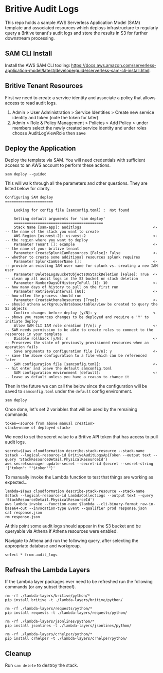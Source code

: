 # Britive Audit Logs

This repo holds a sample AWS Serverless Application Model (SAM) template and associated resources which deploys
infrastructure to regularly query a Britive tenant's audit logs and store the results in S3 for further downstream processing.


## SAM CLI Install

Install the AWS SAM CLI tooling: https://docs.aws.amazon.com/serverless-application-model/latest/developerguide/serverless-sam-cli-install.html.


## Britive Tenant Resources

First we need to create a service identity and associate a policy that allows access to read audit logs.

1. Admin > User Administration > Service Identities >  Create new service identity and token (note the token for later)
2. Admin > Role & Policy Management > Policies > Add Policy > under members select the newly created service identity and under roles choose AuditLogViewRole then save

## Deploy the Application

Deploy the template via SAM. You will need credentials with sufficient access to an AWS account to perform these actions.

~~~
sam deploy --guided
~~~
This will walk through all the parameters and other questions. They are listed below for clarity.

~~~
Configuring SAM deploy
======================

	Looking for config file [samconfig.toml] :  Not found

	Setting default arguments for 'sam deploy'
	=========================================
	Stack Name [sam-app]: auditlogs                                 <--- the name of the stack you want to create
	AWS Region [us-west-2]: us-west-2                               <--- the region where you want to deploy
	Parameter Tenant []: example                                    <--- the name of your britive tenant
	Parameter CreateSplunkIamResources [False]: False               <--- whether to create some additional resources splunk requires
	Parameter SplunkIamUserName []:                                 <--- provide an existing IAM user name for splunk vs. creating a new IAM user
	Parameter DeleteLogsBucketObjectsOnStackDeletion [False]: True  <--- clean up all audit logs in the S3 bucket on stack deletion
	Parameter NumberDaysOfHistoryToPull [1]: 10                     <--- how many days of history to pull on the first run
	Parameter RetrievalInterval [60]:                               <--- how often the process should run
	Parameter CreateAthenaResources [True]:                         <--- should athena workgroup/database/table/view be created to query the S3 objects
	Confirm changes before deploy [y/N]: y                          <--- shows you resources changes to be deployed and require a 'Y' to initiate deploy
	Allow SAM CLI IAM role creation [Y/n]: y                        <--- SAM needs permission to be able to create roles to connect to the resources in your template
	Disable rollback [y/N]: n                                       <--- Preserves the state of previously provisioned resources when an operation fails
	Save arguments to configuration file [Y/n]: y                   <--- save the above configuration to a file which can be referenced later
	SAM configuration file [samconfig.toml]:                        <--- hit enter and leave the default samconfig.toml
	SAM configuration environment [default]:                        <--- leave as default unless you have a reason to change it
~~~


Then in the future we can call the below since the configuration will be saved to `samconfig.toml` under the `default` config environment.

~~~
sam deploy
~~~

Once done, let's set 2 variables that will be used by the remaining commands.

~~~
token=<source from above manual creation>
stack=<name of deployed stack>
~~~

We need to set the secret value to a Britive API token that has access to pull audit logs.

~~~
secret=$(aws cloudformation describe-stack-resource --stack-name $stack --logical-resource-id BritiveAuditLogsApiToken --output text --query 'StackResourceDetail.PhysicalResourceId')
aws secretsmanager update-secret --secret-id $secret --secret-string '{"token": "'$token'"}'
~~~

To manually invoke the Lambda function to test that things are working as expected...

~~~
lambda=$(aws cloudformation describe-stack-resource --stack-name $stack --logical-resource-id LambdaCollectLogs --output text --query 'StackResourceDetail.PhysicalResourceId')
aws lambda invoke --function-name $lambda --cli-binary-format raw-in-base64-out --invocation-type Event --qualifier prod response.json
cat response.json
rm response.json
~~~

At this point some audit logs should appear in the S3 bucket and be queryable via Athena if Athena resources were enabled.

Navigate to Athena and run the following query, after selecting the appropriate database and workgroup.

~~~
select * from audit_logs
~~~


## Refresh the Lambda Layers

If the Lambda layer packages ever need to be refreshed run the following commands (or any subset thereof).

~~~
rm -rf ./lambda-layers/britive/python/*
pip install britive -t ./lambda-layers/britive/python/

rm -rf ./lambda-layers/requests/python/*
pip install requests -t ./lambda-layers/requests/python/

rm -rf ./lambda-layers/jsonlines/python/*
pip install jsonlines -t ./lambda-layers/jsonlines/python/

rm -rf ./lambda-layers/crhelper/python/*
pip install crhelper -t ./lambda-layers/crhelper/python/
~~~


## Cleanup

Run `sam delete` to destroy the stack.